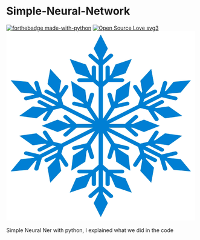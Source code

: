 # Simple-Neural-Network
[![forthebadge made-with-python](http://ForTheBadge.com/images/badges/made-with-python.svg)](https://www.python.org/)
[![Open Source Love svg3](https://badges.frapsoft.com/os/v3/open-source.svg?v=103)](https://github.com/ellerbrock/open-source-badges/)
![](https://raw.githubusercontent.com/acervenky/animated-github-badges/master/assets/acbadge.gif)

Simple Neural Ner with python, I explained what we did in the code
